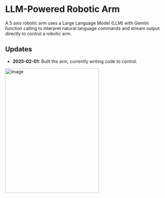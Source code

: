 # LLM-Powered Robotic Arm

A  5 axis robotic arm uses a Large Language Model (LLM) with Gemini function calling to interpret natural language commands and stream output directly to control a robotic arm.

## Updates

- **2025-02-01:** Built the arm, currently writing code to control.
  
<img src="https://github.com/user-attachments/assets/916998b8-5ce5-4e47-9c0e-2ddc0cb3d147" alt="image" width="300" height="400">

